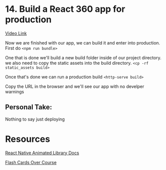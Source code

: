 # 14. Build a React 360 app for production

[Video Link](https://egghead.io/lessons/react-build-a-react-360-app-for-production)

Now we are finished with our app, we can build it and enter into production. First do ```<npm run bundle>```

One that is done we'll build a new build folder inside of our project directory. we also need to copy the static assets into the build directory. ```<cp -rf static_assets build>```

Once that's done we can run a production build ```<http-serve build>```

Copy the URL in the browser and we'll see our app with no develper warnings


## Personal Take:
Nothing to say just deploying 


# Resources
[React Native Animated Library Docs](http://facebook.github.io/react-native/docs/animated.html)

[Flash Cards Over Course](https://tiny.cards/decks/P2bLtJMF/vr-applications-using-react-360)

